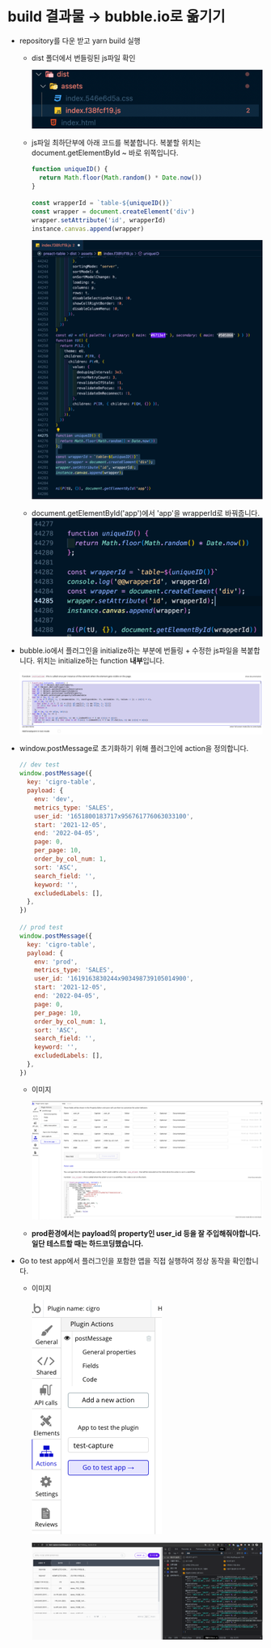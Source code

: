 # build 결과물 → bubble.io로 옮기기

- repository를 다운 받고 yarn build 실행

  - dist 폴더에서 번들링된 js파일 확인

    ![Untitled](ReadMeImg/Untitled.png)

  - js파일 최하단부에 아래 코드를 복붙합니다. 복붙할 위치는 document.getElementById ~ 바로 위쪽입니다.

    ```jsx
    function uniqueID() {
      return Math.floor(Math.random() * Date.now())
    }

    const wrapperId = `table-${uniqueID()}`
    const wrapper = document.createElement('div')
    wrapper.setAttribute('id', wrapperId)
    instance.canvas.append(wrapper)
    ```

    ![Untitled](ReadMeImg/Untitled%201.png)

  - document.getElementById('app')에서 'app'을 wrapperId로 바꿔줍니다.
    ![Untitled](ReadMeImg/Untitled%206.png)

- bubble.io에서 플러그인을 initialize하는 부분에 번들링 + 수정한 js파일을 복붙합니다. 위치는 initialize하는 function **내부**입니다.

  ![Untitled](ReadMeImg/Untitled%202.png)

- window.postMessage로 초기화하기 위해 플러그인에 action을 정의합니다.

  ```jsx
  // dev test
  window.postMessage({
    key: 'cigro-table',
    payload: {
      env: 'dev',
      metrics_type: 'SALES',
      user_id: '1651800183717x956761776063033100',
      start: '2021-12-05',
      end: '2022-04-05',
      page: 0,
      per_page: 10,
      order_by_col_num: 1,
      sort: 'ASC',
      search_field: '',
      keyword: '',
      excludedLabels: [],
    },
  })

  // prod test
  window.postMessage({
    key: 'cigro-table',
    payload: {
      env: 'prod',
      metrics_type: 'SALES',
      user_id: '1619163830244x903498739105014900',
      start: '2021-12-05',
      end: '2022-04-05',
      page: 0,
      per_page: 10,
      order_by_col_num: 1,
      sort: 'ASC',
      search_field: '',
      keyword: '',
      excludedLabels: [],
    },
  })
  ```

  - 이미지

    ![Untitled](ReadMeImg/Untitled%203.png)

  - **prod환경에서는 payload의 property인 user_id 등을 잘 주입해줘야합니다. 일단 테스트할 때는 하드코딩했습니다.**

- Go to test app에서 플러그인을 포함한 앱을 직접 실행하여 정상 동작을 확인합니다.

  - 이미지

    ![Untitled](ReadMeImg/Untitled%204.png)

    ![Untitled](ReadMeImg/Untitled%205.png)
